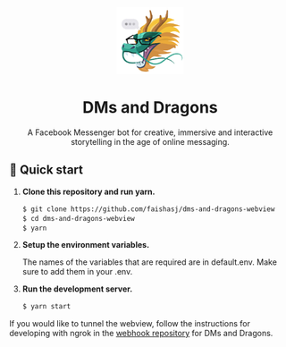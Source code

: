 <div align='center'>
  <img src='dragon_logo.png' width=120></img>
</div>
<h1 align='center'>
  DMs and Dragons
</h1>

<p align='center'>A Facebook Messenger bot for creative, immersive and interactive storytelling in the age of online messaging.
</p>

## 🚀 Quick start

1.  **Clone this repository and run yarn.**
    
    ```zsh
    $ git clone https://github.com/faishasj/dms-and-dragons-webview
    $ cd dms-and-dragons-webview
    $ yarn
    ```

1. **Setup the environment variables.**

   The names of the variables that are required are in default.env. Make sure to add them in your .env.

1. **Run the development server.**

    ```zsh
    $ yarn start

If you would like to tunnel the webview, follow the instructions for developing with ngrok in the [webhook repository](https://github.com/faishasj/dms-and-dragons-webhook) for DMs and Dragons.
